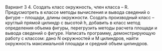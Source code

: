 Вариант 3
4. Создать класс окружность, член класса – R. Предусмотреть в классе методы вычисления и
вывода сведений о фигуре – площади, длины окружности. Создать производный класс – круглый
прямой цилиндр с высотой h, добавить в класс метод определения объема фигуры, перегрузить методы
расчета площади и вывода сведений о фигуре. Написать программу, демонстрирующую работу с
классом: дано N окружностей и M цилиндров, найти окружность максимальной площади и средний объем
цилиндров.